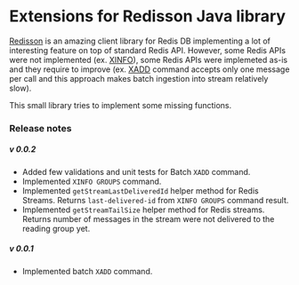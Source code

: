  Extensions for Redisson Java library
=====

[Redisson](https://github.com/redisson/redisson) is an amazing client library for Redis DB implementing a lot of interesting feature on top of standard Redis API.
However, some Redis APIs were not implemented (ex. [XINFO](https://redis.io/commands/xinfo)), some Redis APIs were implemeted as-is and they require to improve (ex. [XADD](https://redis.io/commands/xadd) command accepts only one message per call and this approach makes batch ingestion into stream relatively slow).
  
This small library tries to implement some missing functions.

### Release notes
##### v 0.0.2
- Added few validations and unit tests for Batch `XADD` command.
- Implemented `XINFO GROUPS` command.
- Implemented `getStreamLastDeliveredId` helper method for Redis Streams. Returns `last-delivered-id` from `XINFO GROUPS` command result.
- Implemented `getStreamTailSize` helper method for Redis streams. Returns number of messages in the stream were not delivered to the reading group yet. 

##### v 0.0.1
- Implemented batch `XADD` command.
